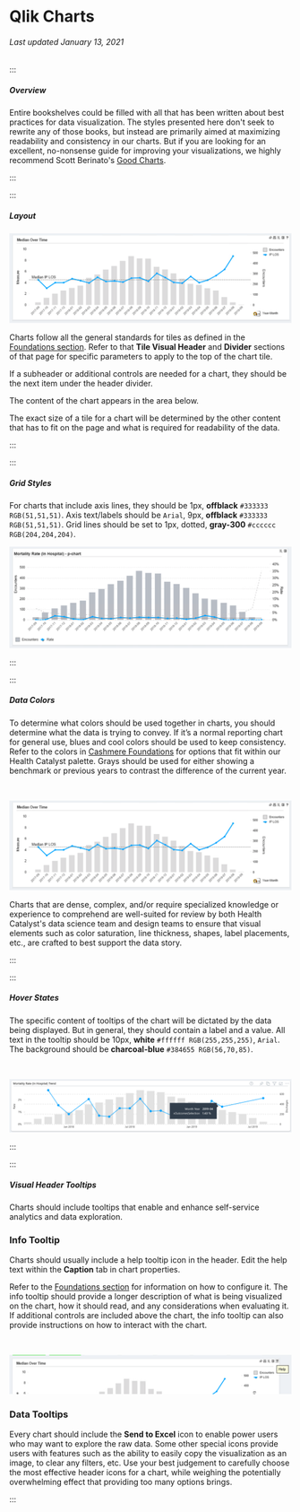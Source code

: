 # Qlik Charts

###### Last updated January 13, 2021

:::

##### Overview

Entire bookshelves could be filled with all that has been written about best practices for data visualization. The styles presented here don't seek to rewrite any of those books, but instead are primarily aimed at maximizing readability and consistency in our charts. But if you are looking for an excellent, no-nonsense guide for improving your visualizations, we highly recommend Scott Berinato's [Good Charts](http://a.co/9uDIcKr).

:::

:::

##### Layout

![Chart Example](./assets/analytics/qlik/qlik-chart.png "Chart Example")

Charts follow all the general standards for tiles as defined in the [Foundations section](/analytics/qlik-foundations).
Refer to that **Tile Visual Header** and **Divider** sections of that page for specific parameters to apply to the top of the chart tile.

If a subheader or additional controls are needed for a chart, they should be the next item under the header divider.

The content of the chart appears in the area below.

The exact size of a tile for a chart will be determined by the other content that has to fit on the page and what is required for readability of the data.

:::

:::

##### Grid Styles

For charts that include axis lines, they should be 1px, **offblack** `#333333 RGB(51,51,51)`.
Axis text/labels should be `Arial`, 9px, **offblack** `#333333 RGB(51,51,51)`.
Grid lines should be set to 1px, dotted, **gray-300** `#cccccc RGB(204,204,204)`.

![Grid Lines](./assets/analytics/qlik/qlik-gridlines.png "Grid Lines")

:::

:::

##### Data Colors

To determine what colors should be used together in charts, you should determine what the data is trying to convey. If it’s a normal reporting chart for general use, blues and cool colors should be used to keep consistency. Refer to the colors in [Cashmere Foundations](/foundations/color) for options that fit within our Health Catalyst palette. Grays should be used for either showing a benchmark or previous years to contrast the difference of the current year.

<div style="text-align:center"><br>

![data colors](/assets/analytics/qlik/qlik-chart.png "Power BI Chart")

</div>

Charts that are dense, complex, and/or require specialized knowledge or experience to comprehend are well-suited for review by both Health Catalyst's data science team and design teams to ensure that visual elements such as color saturation, line thickness, shapes, label placements, etc., are crafted to best support the data story. 

:::

:::

##### Hover States

The specific content of tooltips of the chart will be dictated by the data being displayed.
But in general, they should contain a label and a value.
All text in the tooltip should be 10px, **white** `#ffffff RGB(255,255,255)`, `Arial`.
The background should be **charcoal-blue** `#384655 RGB(56,70,85)`.

<div style="text-align:center"><br>

![Chart Tooltips](./assets/analytics/powerbi/pbi-tooltip.png "Chart Tooltips")
</div>

:::

:::

##### Visual Header Tooltips

Charts should include tooltips that enable and enhance self-service analytics and data exploration. 

### Info Tooltip

Charts should usually include a help tooltip icon in the header. Edit the help text within the **Caption** tab in chart properties.

Refer to the [Foundations section](/analytics/qlik-foundations) for information on how to configure it.
The info tooltip should provide a longer description of what is being visualized on the chart, how it should read, and any considerations when evaluating it.
If additional controls are included above the chart, the info tooltip can also provide instructions on how to interact with the chart.

<div style="text-align:center"><br>

![Info Tooltips](./assets/analytics/qlik/qlik-info.png "Info Tooltips")
</div>

### Data Tooltips

Every chart should include the **Send to Excel** icon to enable power users who may want to explore the raw data. Some other special icons provide users with features such as the ability to easily copy the visualization as an image, to clear any filters, etc. Use your best judgement to carefully choose the most effective header icons for a chart, while weighing the potentially overwhelming effect that providing too many options brings. 

:::